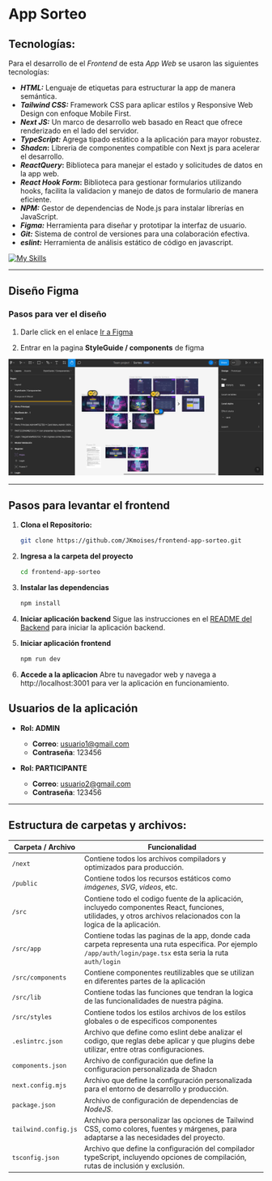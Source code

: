 # App Sorteo

## Tecnologías:

Para el desarrollo de el _Frontend_ de esta _App Web_ se usaron las siguientes tecnologías:

- **_HTML:_** Lenguaje de etiquetas para estructurar la app de manera semántica.
- **_Tailwind CSS:_** Framework CSS para aplicar estilos y Responsive Web Design con enfoque Mobile First.
- **_Next JS:_** Un marco de desarrollo web basado en React que ofrece renderizado en el lado del servidor.
- **_TypeScript:_** Agrega tipado estático a la aplicación para mayor robustez.
- **_Shadcn_:** Libreria de componentes compatible con Next js para acelerar el desarrollo.
- **_ReactQuery_:** Biblioteca para manejar el estado y solicitudes de datos en la app web.
- **_React Hook Form_:** Biblioteca para gestionar formularios utilizando hooks, facilita la validacion y manejo de datos de formulario de manera eficiente.
- **_NPM:_** Gestor de dependencias de Node.js para instalar librerías en JavaScript.
- **_Figma:_** Herramienta para diseñar y prototipar la interfaz de usuario.
- **_Git:_** Sistema de control de versiones para una colaboración efectiva.
- **_eslint:_** Herramienta de análisis estático de código en javascript.

[![My Skills](https://skillicons.dev/icons?i=html,tailwind,ts,next,figma,git,npm)](https://skillicons.dev)

---

## Diseño Figma

### Pasos para ver el diseño

1. Darle click en el enlace [Ir a Figma](https://www.figma.com/file/LBWE84gqfYSbaG0VU6tgmi/Sorteo?type=design&node-id=1%3A3&mode=design&t=ypXrF15RY4oaWMMq-1)

2. Entrar en la pagina **StyleGuide / components** de figma

![DemoImage](/public/demo-desing.png)


---

## Pasos para levantar el frontend

1. **Clona el Repositorio:**

   ```bash
   git clone https://github.com/JKmoises/frontend-app-sorteo.git
   ```

2. **Ingresa a la carpeta del proyecto**

   ```bash
   cd frontend-app-sorteo
   ```

3. **Instalar las dependencias**

   ```bash
   npm install
   ```

4. **Iniciar aplicación backend**
   Sigue las instrucciones en el [README del Backend](https://github.com/JKmoises/backend-app-sorteo) para iniciar la aplicación backend.

5. **Iniciar aplicación frontend**
   ```bash
   npm run dev
   ```

6. **Accede a la aplicacion**
   Abre tu navegador web y navega a http://localhost:3001 para ver la aplicación en funcionamiento.

## Usuarios de la aplicación 

- **Rol: ADMIN**
   - **Correo**: usuario1@gmail.com
   - **Contraseña**: 123456

- **Rol: PARTICIPANTE**
   - **Correo**: usuario2@gmail.com
   - **Contraseña**: 123456

---

## Estructura de carpetas y archivos:

| Carpeta / Archivo    | Funcionalidad                                                                                                                                                      |
| -------------------- | ------------------------------------------------------------------------------------------------------------------------------------------------------------------ |
| `/next`              | Contiene todos los archivos compiladors y optimizados para producción.                                                                                             |
| `/public`            | Contiene todos los recursos estáticos como _imágenes_, _SVG_, _videos_, etc.                                                                                       |
| `/src`               | Contiene todo el codigo fuente de la aplicación, incluyedo componentes React, funciones, utilidades, y otros archivos relacionados con la logica de la aplicación. |
| `/src/app`           | Contiene todas las paginas de la app, donde cada carpeta representa una ruta especifica. Por ejemplo `/app/auth/login/page.tsx` esta seria la ruta `auth/login`    |
| `/src/components`    | Contiene componentes reutilizables que se utilizan en diferentes partes de la aplicación                                                                           |
| `/src/lib`           | Contiene todas las funciones que tendran la logica de las funcionalidades de nuestra página.                                                                       |
| `/src/styles`        | Contiene todos los estilos archivos de los estilos globales o de especificos componentes                                                                           |
| `.eslintrc.json`     | Archivo que define como eslint debe analizar el codigo, que reglas debe aplicar y que plugins debe utilizar, entre otras configuraciones.                          |
| `components.json`    | Archivo de configuración que define la configuracion personalizada de Shadcn                                                                                       |
| `next.config.mjs`    | Archivo que define la configuración personalizada para el entorno de desarrollo y producción.                                                                      |
| `package.json`       | Archivo de configuración de dependencias de _NodeJS_.                                                                                                              |
| `tailwind.config.js` | Archivo para personalizar las opciones de Tailwind CSS, como colores, fuentes y márgenes, para adaptarse a las necesidades del proyecto.                           |
| `tsconfig.json`      | Archivo que define la configuración del compilador typeScript, incluyendo opciones de compilación, rutas de inclusión y exclusión.                                 |
